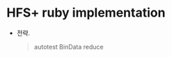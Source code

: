HFS+ ruby implementation
========================
  * 전략.
    > autotest
    > BinData
    > reduce
